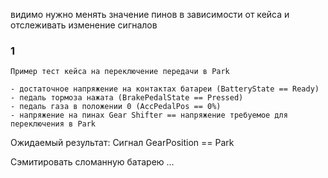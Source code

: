 видимо нужно менять значение пинов в зависимости от кейса и отслеживать изменение сигналов

### 1
```
Пример тест кейса на переключение передачи в Park

- достаточное напряжение на контактах батареи (BatteryState == Ready)
- педаль тормоза нажата (BrakePedalState == Pressed)
- педаль газа в положении 0 (AccPedalPos == 0%)
- напряжение на пинах Gear Shifter == напряжение требуемое для переключения в Park
```
Ожидаемый результат: Сигнал GearPosition == Park


Сэмитировать сломанную батарею
...

